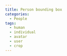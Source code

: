 ```yaml
---
title: Person bounding box
categories:
  - People
tags:
  - human
  - individual
  - avatar
  - user
  - crop
---
```

